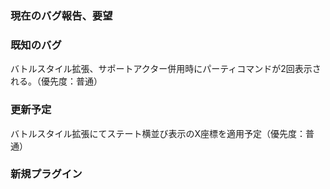 ### 現在のバグ報告、要望

### 既知のバグ
バトルスタイル拡張、サポートアクター併用時にパーティコマンドが2回表示される。（優先度：普通）  

### 更新予定
バトルスタイル拡張にてステート横並び表示のX座標を適用予定（優先度：普通）  

### 新規プラグイン


